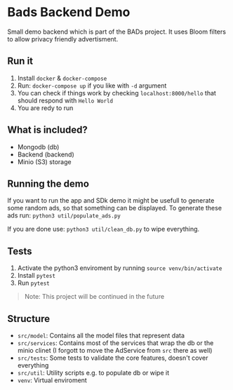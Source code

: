 # Bads Backend Demo

Small demo backend which is part of the BADs project.
It uses Bloom filters to allow privacy friendly advertisment.

## Run it

1. Install `docker` & `docker-compose`
2. Run: `docker-compose up` if you like with `-d` argument
3. You can check if things work by checking `localhost:8000/hello` that should respond with `Hello World`
4. You are redy to run

## What is included?
- Mongodb (db)
- Backend (backend)
- Minio (S3) storage

## Running the demo
If you want to run the app and SDk demo it might be usefull to generate some random ads, so that something can be displayed.
To generate these ads run:
`python3 util/populate_ads.py`

If you are done use:
`python3 util/clean_db.py` to wipe everything.

## Tests

1. Activate the python3 enviroment by running `source venv/bin/activate`
2. Install `pytest`
3. Run `pytest`

> Note: This project will be continued in the future

## Structure

- `src/model`: Contains all the model files that represent data
- `src/services`: Contains most of the services that wrap the db or the minio clinet (I forgott to move the AdService from `src` there as well)
- `src/tests`: Some tests to validate the core features, doesn't cover everything
- `src/util`: Utility scripts e.g. to populate db or wipe it
- `venv`: Virtual enviroment
